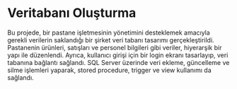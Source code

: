 # Veritabanı Oluşturma
Bu projede, bir pastane işletmesinin yönetimini desteklemek amacıyla gerekli verilerin saklandığı bir şirket veri tabanı tasarımı gerçekleştirildi. Pastanenin ürünleri, satışları ve personel bilgileri gibi veriler, hiyerarşik bir yapı ile düzenlendi. Ayrıca, kullanıcı girişi için bir login ekranı tasarlayıp, veri tabanına bağlantı sağlandı. SQL Server üzerinde veri ekleme, güncelleme ve silme işlemleri yaparak, stored procedure, trigger ve view kullanımı da sağlandı.
